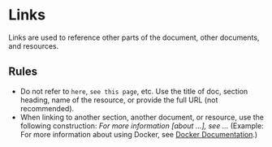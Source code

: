 # Links

Links are used to reference other parts of the document, other documents, and resources.

## Rules

* Do not refer to `here`, `see this page`, etc. Use the title of doc, section heading, name of the resource, or provide the full URL (not recommended).
* When linking to another section, another document, or resource, use the following construction: *_For more information [about ...], see ..._* (Example: For more information about using Docker, see [Docker Documentation](https://docs.docker.com/).)
